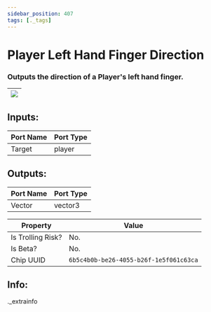 ```yaml
---
sidebar_position: 407
tags: [._tags]
---
```


# Player Left Hand Finger Direction


### Outputs the direction of a Player's left hand finger.

| ![](https://images-ext-2.discordapp.net/external/MPmIaQzlEPmgGWlgi-WxBBXt0Bjv_zWPkg1y1f_sy3s/https/www.recroomcircuits.com/image/circuit/absolute-value?width=206&height=108) |
|-----|

## Inputs:
| Port Name | Port Type |
|-----------|-----------|
| Target | player |

## Outputs:
| Port Name | Port Type |
|-----------|-----------|
| Vector | vector3 | 

| Property  | Value |
|-------------------|-----------|
| Is Trolling Risk? | No. |
| Is Beta? | No. |
| Chip UUID | `6b5c4b0b-be26-4055-b26f-1e5f061c63ca` |

## Info:
._extrainfo